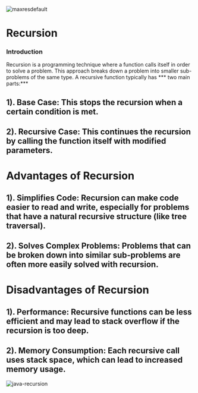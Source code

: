 ![maxresdefault](https://github.com/Yuvraj-2060/Recursion-With-Master-Yuvraj/assets/103349788/d15d7d73-7278-43a4-aba6-a264534e5b83)


# Recursion
### Introduction
Recursion is a programming technique where a function calls itself in order to solve a problem. This approach breaks down a problem into smaller sub-problems of the same type. A recursive function typically has *** two main parts:***

## 1). Base Case: This stops the recursion when a certain condition is met.
## 2). Recursive Case: This continues the recursion by calling the function itself with modified parameters.

# Advantages of Recursion
## 1). Simplifies Code: Recursion can make code easier to read and write, especially for problems that have a natural recursive structure (like tree traversal).
## 2). Solves Complex Problems: Problems that can be broken down into similar sub-problems are often more easily solved with recursion.

# Disadvantages of Recursion
## 1). Performance: Recursive functions can be less efficient and may lead to stack overflow if the recursion is too deep.
## 2). Memory Consumption: Each recursive call uses stack space, which can lead to increased memory usage.

![java-recursion](https://github.com/Yuvraj-2060/Recursion-With-Master-Yuvraj/assets/103349788/70d67772-db2b-4d8e-ae6c-5101ec425a61)

